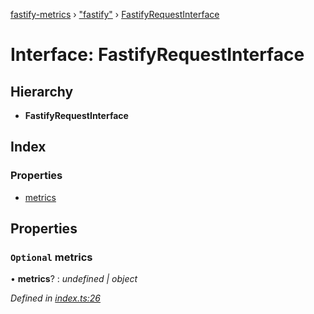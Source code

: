 [fastify-metrics](../README.md) › ["fastify"](../modules/_fastify_.md) › [FastifyRequestInterface](_fastify_.fastifyrequestinterface.md)

# Interface: FastifyRequestInterface

## Hierarchy

* **FastifyRequestInterface**

## Index

### Properties

* [metrics](_fastify_.fastifyrequestinterface.md#optional-metrics)

## Properties

### `Optional` metrics

• **metrics**? : *undefined | object*

*Defined in [index.ts:26](https://github.com/SkeLLLa/fastify-metrics/blob/9c64a0e/src/index.ts#L26)*
